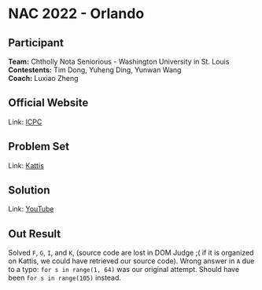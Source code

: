 # NAC 2022 - Orlando

## Participant

**Team:**  Chtholly Nota Seniorious - Washington University in St. Louis  
**Contestents:** Tim Dong, Yuheng Ding, Yunwan Wang  
**Coach:** Luxiao Zheng  

## Official Website
Link: [ICPC](https://nac.icpc.global/home-2022-23/)

## Problem Set
Link: [Kattis](https://open.kattis.com/problem-sources/2023%20ICPC%20North%20America%20Championship)

## Solution
Link: [YouTube](https://www.youtube.com/playlist?list=PLKtOWhDBKQPZytygNZQ8HuCq4yfDEkLlM)

## Out Result
Solved `F`, `G`, `I`, and `K`, (source code are lost in DOM Judge ;( if it is organized on Kattis, we could have retrieved our source code). Wrong answer in `A` due to a typo: `for s in range(1, 64)` was our original attempt. Should have been `for s in range(105)` instead. 
